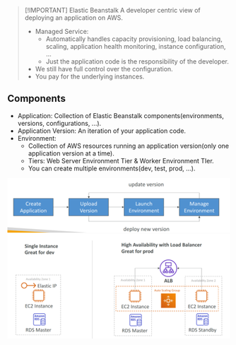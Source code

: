 
> [!IMPORTANT] Elastic Beanstalk
> A developer centric view of deploying an application on AWS.
> - Managed Service:
> 	- Automatically handles capacity provisioning, load balancing, scaling, application health monitoring, instance configuration, ...
> 	- Just the application code is the responsibility of the developer.
> - We still have full control over the configuration.
> - You pay for the underlying instances.

## Components
- Application: Collection of Elastic Beanstalk components(environments, versions, configurations, ...).
- Application Version: An iteration of your application code.
- Environment:
	- Collection of AWS resources running an application version(only one application version at a time).
	- Tiers: Web Server Environment Tier & Worker Environment TIer.
	- You can create multiple environments(dev, test, prod, ...).

![](AWS/AWS%20Solutions%20Architect%20Associate%20Certification%20SAA-C03/img/Pasted%20image%2020241203092710.png)
![](AWS/AWS%20Solutions%20Architect%20Associate%20Certification%20SAA-C03/img/Pasted%20image%2020241203092923.png)
